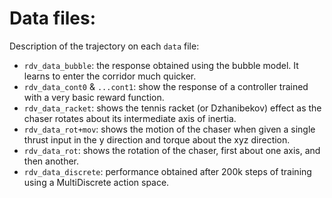 # Data files:
Description of the trajectory on each `data` file:
- `rdv_data_bubble`: the response obtained using the bubble model. It learns to enter the corridor much quicker.
- `rdv_data_cont0` & `...cont1`: show the response of a controller trained with a very basic reward function.
- `rdv_data_racket`: shows the tennis racket (or Dzhanibekov) effect as the chaser rotates about its intermediate axis of inertia.
- `rdv_data_rot+mov`: shows the motion of the chaser when given a single thrust input in the y direction and torque about the xyz direction.
- `rdv_data_rot`: shows the rotation of the chaser, first about one axis, and then another.
- `rdv_data_discrete`: performance obtained after 200k steps of training using a MultiDiscrete action space.